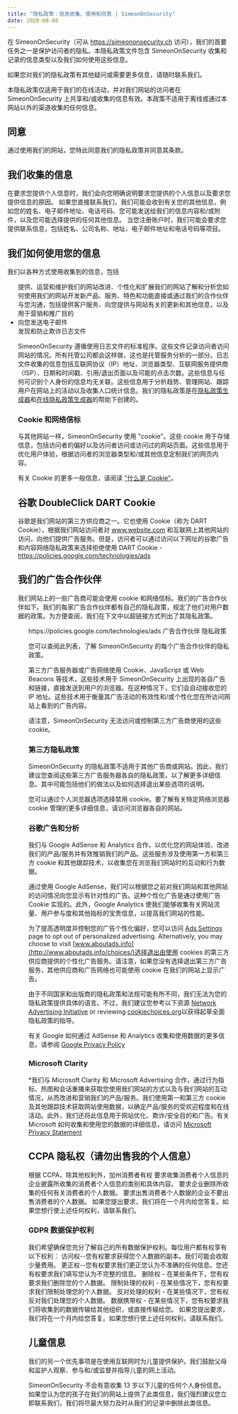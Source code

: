 ```yaml
---
title: "隐私政策：信息收集、使用和同意 | SimeonOnSecurity"
date: 2020-08-08
---
```


在 SimeonOnSecurity（可从 https://simeononsecurity.ch 访问），我们的首要任务之一是保护访问者的隐私。本隐私政策文件包含 SimeonOnSecurity 收集和记录的信息类型以及我们如何使用这些信息。

如果您对我们的隐私政策有其他疑问或需要更多信息，请随时联系我们。

本隐私政策仅适用于我们的在线活动，并对我们网站的访问者在 SimeonOnSecurity 上共享和/或收集的信息有效。本政策不适用于离线或通过本网站以外的渠道收集的任何信息。

## 同意

通过使用我们的网站，您特此同意我们的隐私政策并同意其条款。

## 我们收集的信息

在要求您提供个人信息时，我们会向您明确说明要求您提供的个人信息以及要求您提供信息的原因。
如果您直接联系我们，我们可能会收到有关您的其他信息，例如您的姓名、电子邮件地址、电话号码、您可能发送给我们的信息内容和/或附件，以及您可能选择提供的任何其他信息。
当您注册账户时，我们可能会要求您提供联系信息，包括姓名、公司名称、地址、电子邮件地址和电话号码等项目。

## 我们如何使用您的信息

我们以各种方式使用收集到的信息，包括

<ul
<li>提供、运营和维护我们的网站</li
<li>改进、个性化和扩展我们的网站</li
<li>了解和分析您如何使用我们的网站</li
<li>开发新产品、服务、特色和功能</li
<li>直接或通过我们的合作伙伴与您沟通，包括提供客户服务、向您提供与网站有关的更新和其他信息，以及用于营销和推广目的</li> <li
<li>向您发送电子邮件</li
<li>发现和防止欺诈</li
</ul

## 日志文件

SimeonOnSecurity 遵循使用日志文件的标准程序。这些文件记录访问者访问网站的情况。所有托管公司都会这样做，这也是托管服务分析的一部分。日志文件收集的信息包括互联网协议（IP）地址、浏览器类型、互联网服务提供商（ISP）、日期和时间戳、引用/退出页面以及可能的点击次数。这些信息与任何可识别个人身份的信息均无关联。这些信息用于分析趋势、管理网站、跟踪用户在网站上的活动以及收集人口统计信息。我们的隐私政策是在<a href="https://www.privacypolicygenerator.info">隐私政策生成器</a>和<a href="https://www.privacypolicyonline.com/privacy-policy-generator/">在线隐私政策生成器</a>的帮助下创建的。

### Cookie 和网络信标

与其他网站一样，SimeonOnSecurity 使用 "cookie"。这些 cookie 用于存储信息，包括访问者的偏好以及访问者访问或访问过的网站页面。这些信息用于优化用户体验，根据访问者的浏览器类型和/或其他信息定制我们的网页内容。

有关 Cookie 的更多一般信息，请阅读 <a href="https://www.cookieconsent.com/what-are-cookies/">"什么是 Cookie"</a>。

## 谷歌 DoubleClick DART Cookie

谷歌是我们网站的第三方供应商之一。它也使用 Cookie（称为 DART Cookie），根据我们网站访问者对 www.website.com 和互联网上其他网站的访问，向他们提供广告服务。但是，访问者可以通过访问以下网址的谷歌广告和内容网络隐私政策来选择拒绝使用 DART Cookie - <a href="https://policies.google.com/technologies/ads">https://policies.google.com/technologies/ads</a>

## 我们的广告合作伙伴

我们网站上的一些广告商可能会使用 cookie 和网络信标。我们的广告合作伙伴如下。我们的每家广告合作伙伴都有自己的隐私政策，规定了他们对用户数据的政策。为方便查阅，我们在下文中以超链接方式列出了其隐私政策。

<ul
    <li
        谷歌
        <a href="https://policies.google.com/technologies/ads">https://policies.google.com/technologies/ads</a>
    </li
</ul

## 广告合作伙伴 隐私政策

您可以查阅此列表，了解 SimeonOnSecurity 的每个广告合作伙伴的隐私政策。

第三方广告服务器或广告网络使用 Cookie、JavaScript 或 Web Beacons 等技术，这些技术用于 SimeonOnSecurity 上出现的各自广告和链接，直接发送到用户的浏览器。在这种情况下，它们会自动接收您的 IP 地址。这些技术用于衡量其广告活动的有效性和/或个性化您在所访问网站上看到的广告内容。

请注意，SimeonOnSecurity 无法访问或控制第三方广告商使用的这些 cookie。

### 第三方隐私政策

SimeonOnSecurity 的隐私政策不适用于其他广告商或网站。因此，我们建议您查阅这些第三方广告服务器各自的隐私政策，以了解更多详细信息。其中可能包括他们的做法以及如何选择退出某些选项的说明。

您可以通过个人浏览器选项选择禁用 cookie。要了解有关特定网络浏览器 cookie 管理的更多详细信息，请访问浏览器各自的网站。

### 谷歌广告和分析

我们与 Google AdSense 和 Analytics 合作，以优化您的网站体验、改进我们的产品/服务并有效推销我们的产品。这些服务涉及使用第一方和第三方 cookie 和其他跟踪技术，以收集您在浏览我们网站时的互动和行为数据。

通过使用 Google AdSense，我们可以根据您之前对我们网站和其他网站的访问情况向您显示有针对性的广告。这种个性化广告是通过使用广告 Cookie 实现的。此外，Google Analytics 使我们能够收集有关网站流量、用户参与度和其他指标的宝贵信息，以提高我们网站的性能。

为了提高透明度并控制您的广告个性化偏好，您可以访问 [Ads Settings](https://www.google.com/settings/ads) page to opt out of personalized advertising. Alternatively, you may choose to visit [www.aboutads.info](http://www.aboutads.info/choices/)选择退出由使用 cookies 的第三方供应商提供的个性化广告服务。请注意，如果您没有选择退出第三方广告服务，其他供应商和广告网络也可能使用 cookie 在我们的网站上显示广告。

由于不同国家和出版商的隐私政策和法规可能有所不同，我们无法为您的隐私政策提供具体的语言。不过，我们建议您参考以下资源 [Network Advertising Initiative](http://www.networkadvertising.org/) or reviewing [cookiechoices.org](http://cookiechoices.org/)以获得起草全面隐私政策的指导。

有关 Google 如何通过 AdSense 和 Analytics 收集和使用数据的更多信息，请参阅 [Google Privacy Policy](https://policies.google.com/privacy)

### Microsoft Clarity

*我们与 Microsoft Clarity 和 Microsoft Advertising 合作，通过行为指标、热图和会话重播来获取您使用我们网站的方式以及与我们网站的互动情况，从而改进和营销我们的产品/服务。我们使用第一和第三方 cookie 及其他跟踪技术获取网站使用数据，以确定产品/服务的受欢迎程度和在线活动。此外，我们还将此信息用于网站优化、欺诈/安全目的和广告。有关 Microsoft 如何收集和使用您的数据的详细信息，请访问 [Microsoft Privacy Statement](https://privacy.microsoft.com/privacystatement)

## CCPA 隐私权（请勿出售我的个人信息）

根据 CCPA，除其他权利外，加州消费者有权
要求收集消费者个人信息的企业披露所收集的消费者个人信息的类别和具体内容。
要求企业删除所收集的任何有关消费者的个人数据。
要求出售消费者个人数据的企业不要出售消费者的个人数据。
如果您提出要求，我们将在一个月内给您答复。如果您想行使上述任何权利，请联系我们。

### GDPR 数据保护权利

我们希望确保您充分了解自己的所有数据保护权利。每位用户都有权享有以下权利：
访问权--您有权要求获得您个人数据的副本。我们可能会收取少量费用。
更正权--您有权要求我们更正您认为不准确的任何信息。您还有权要求我们填写您认为不完整的信息。
删除权 - 在某些条件下，您有权要求我们删除您的个人数据。
限制处理的权利 - 在某些情况下，您有权要求我们限制处理您的个人数据。
反对处理的权利 - 在某些情况下，您有权反对我们处理您的个人数据。
数据携带权 - 在某些情况下，您有权要求我们将收集到的数据传输给其他组织，或直接传输给您。
如果您提出要求，我们将在一个月内给您答复。如果您想行使上述任何权利，请联系我们。

## 儿童信息

我们的另一个优先事项是在使用互联网时为儿童提供保护。我们鼓励父母和监护人观察、参与和/或监督并指导儿童的网上活动。

SimeonOnSecurity 不会有意收集 13 岁以下儿童的任何个人身份信息。 如果您认为您的孩子在我们的网站上提供了此类信息，我们强烈建议您立即联系我们，我们将尽最大努力及时从我们的记录中删除此类信息。